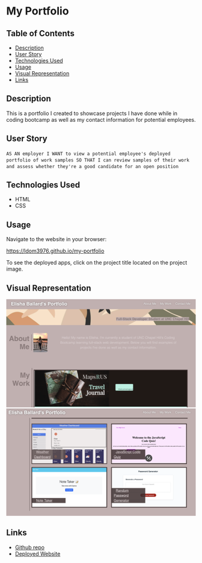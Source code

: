 # My Portfolio

## Table of Contents

- [Description](#description)
- [User Story](#user-story)
- [Technologies Used](#technologies-used)
- [Usage](#usage)
- [Visual Representation](#visual-representation)
- [Links](#links)

## Description

This is a portfolio I created to showcase projects I have done while in coding bootcamp as well as my contact information for potential employees.

## User Story

`AS AN employer
I WANT to view a potential employee's deployed portfolio of work samples
SO THAT I can review samples of their work and assess whether they're a good candidate for an open position`

## Technologies Used

- HTML
- CSS

## Usage

Navigate to the website in your browser: <br>

https://ldom3976.github.io/my-portfolio

To see the deployed apps, click on the project title located on the project image.

## Visual Representation

![Alt text](assets/images/Screen%20Shot%202023-04-19%20at%208.27.52%20PM.png)
![Alt text](assets/images/Screen%20Shot%202023-04-19%20at%208.28.20%20PM.png)


## Links

- [Github repo](https://github.com/ldom3976/my-portfolio)
- [Deployed Website](https://ldom3976.github.io/my-portfolio)